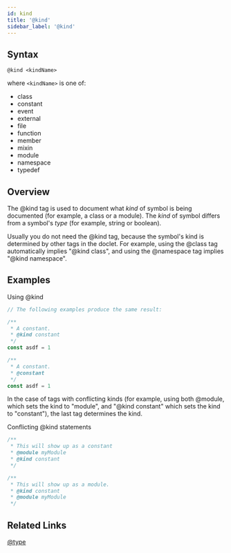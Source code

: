 ```yaml
---
id: kind
title: '@kind'
sidebar_label: '@kind'
---
```


## Syntax

`@kind <kindName>`

where `<kindName>` is one of:

- class
- constant
- event
- external
- file
- function
- member
- mixin
- module
- namespace
- typedef

## Overview

The @kind tag is used to document what _kind_ of symbol is being documented (for example, a class or a module). The _kind_ of symbol differs from a symbol's _type_ (for example, string or boolean).

Usually you do not need the @kind tag, because the symbol's kind is determined by other tags in the doclet. For example, using the @class tag automatically implies "@kind class", and using the @namespace tag implies "@kind namespace".

## Examples

Using @kind

```js
// The following examples produce the same result:

/**
 * A constant.
 * @kind constant
 */
const asdf = 1

/**
 * A constant.
 * @constant
 */
const asdf = 1
```

In the case of tags with conflicting kinds (for example, using both @module, which sets the kind to "module", and "@kind constant" which sets the kind to "constant"), the last tag determines the kind.

Conflicting @kind statements

```js
/**
 * This will show up as a constant
 * @module myModule
 * @kind constant
 */

/**
 * This will show up as a module.
 * @kind constant
 * @module myModule
 */
```

## Related Links

[@type](./type.html)
